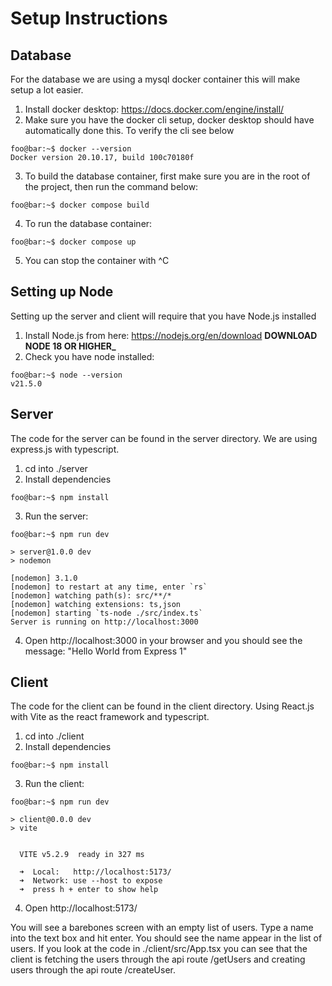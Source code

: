 # Setup Instructions

## Database

For the database we are using a mysql docker container this will make setup a lot easier.

1. Install docker desktop: https://docs.docker.com/engine/install/
2. Make sure you have the docker cli setup, docker desktop should have automatically done this. To verify the cli see below

```console
foo@bar:~$ docker --version
Docker version 20.10.17, build 100c70180f
```

3. To build the database container, first make sure you are in the root of the project, then run the command below:

```console
foo@bar:~$ docker compose build
```

4. To run the database container:

```console
foo@bar:~$ docker compose up
```

5. You can stop the container with ^C

## Setting up Node

Setting up the server and client will require that you have Node.js installed

1. Install Node.js from here: https://nodejs.org/en/download **DOWNLOAD NODE 18 OR HIGHER\_**
2. Check you have node installed:

```console
foo@bar:~$ node --version
v21.5.0
```

## Server

The code for the server can be found in the server directory. We are using express.js with typescript.

1. cd into ./server
2. Install dependencies

```console
foo@bar:~$ npm install
```

3. Run the server:

```console
foo@bar:~$ npm run dev

> server@1.0.0 dev
> nodemon

[nodemon] 3.1.0
[nodemon] to restart at any time, enter `rs`
[nodemon] watching path(s): src/**/*
[nodemon] watching extensions: ts,json
[nodemon] starting `ts-node ./src/index.ts`
Server is running on http://localhost:3000
```

4. Open http://localhost:3000 in your browser and you should see the message: "Hello World from Express 1"

## Client

The code for the client can be found in the client directory. Using React.js with Vite as the react framework and typescript.

1. cd into ./client
2. Install dependencies

```console
foo@bar:~$ npm install
```

3. Run the client:

```console
foo@bar:~$ npm run dev

> client@0.0.0 dev
> vite


  VITE v5.2.9  ready in 327 ms

  ➜  Local:   http://localhost:5173/
  ➜  Network: use --host to expose
  ➜  press h + enter to show help
```

4. Open http://localhost:5173/

You will see a barebones screen with an empty list of users. Type a name into the text box and hit enter. You should see the name appear in the list of users. If you look at the code in ./client/src/App.tsx you can see that the client is fetching the users through the api route /getUsers and creating users through the api route /createUser.

